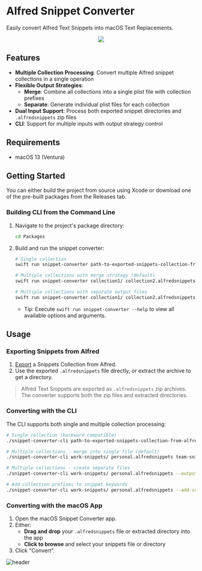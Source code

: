 # Alfred Snippet Converter

Easily convert Alfred Text Snippets into macOS Text Replacements.

<p align="center">
  <img src="https://github.com/bkunat/AlfredSnippetConverter/assets/79861311/2ed1ad8b-febe-4c58-9f0d-00d948fd0674">
</p>

## Features

- **Multiple Collection Processing**: Convert multiple Alfred snippet collections in a single operation
- **Flexible Output Strategies**: 
  - **Merge**: Combine all collections into a single plist file with collection prefixes
  - **Separate**: Generate individual plist files for each collection
- **Dual Input Support**: Process both exported snippet directories and `.alfredsnippets` zip files
- **CLI**: Support for multiple inputs with output strategy control

## Requirements

- macOS 13 (Ventura)

## Getting Started

You can either build the project from source using Xcode or download one of the pre-built packages from the Releases tab.

### Building CLI from the Command Line

1. Navigate to the project's package directory:
   ```bash
   cd Packages
   ```
2. Build and run the snippet converter:
   ```bash
   # Single collection
   swift run snippet-converter path-to-exported-snippets-collection-from-alfred
   
   # Multiple collections with merge strategy (default)
   swift run snippet-converter collection1/ collection2.alfredsnippets collection3/
   
   # Multiple collections with separate output files
   swift run snippet-converter collection1/ collection2.alfredsnippets --output-strategy separate
   ```
   - Tip: Execute `swift run snippet-converter --help` to view all available options and arguments.

## Usage

### Exporting Snippets from Alfred

1. [Export](https://www.alfredapp.com/help/features/snippets/#sharing) a Snippets Collection from Alfred.
2. Use the exported `.alfredsnippets` file directly, or extract the archive to get a directory.

> Alfred Text Snippets are exported as `.alfredsnippets` zip archives. The converter supports both the zip files and extracted directories.

### Converting with the CLI

The CLI supports both single and multiple collection processing:

```bash
# Single collection (backward compatible)
./snippet-converter-cli path-to-exported-snippets-collection-from-alfred

# Multiple collections - merge into single file (default)
./snippet-converter-cli work-snippets/ personal.alfredsnippets team-snippets/

# Multiple collections - create separate files
./snippet-converter-cli work-snippets/ personal.alfredsnippets --output-strategy separate

# Add collection prefixes to snippet keywords
./snippet-converter-cli work-snippets/ personal.alfredsnippets --add-collection-prefix
```

### Converting with the macOS App

1. Open the macOS Snippet Converter app.
2. Either:
   - **Drag and drop** your `.alfredsnippets` file or extracted directory into the app
   - **Click to browse** and select your snippets file or directory
3. Click "Convert".

![header](https://github.com/user-attachments/assets/da493210-5e47-4d09-aca6-d2611a79e513)
